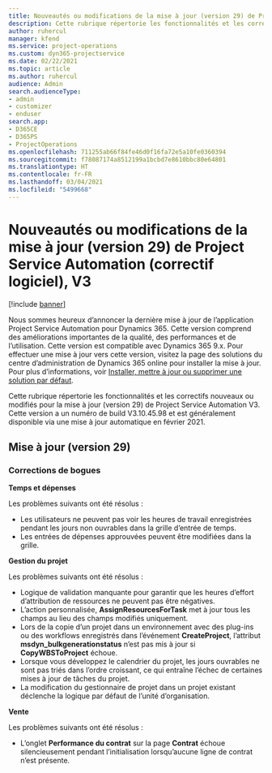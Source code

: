 ```yaml
---
title: Nouveautés ou modifications de la mise à jour (version 29) de Project Service Automation (correctif logiciel), V3
description: Cette rubrique répertorie les fonctionnalités et les correctifs disponibles pour la mise à jour (version 29) de Project Service Automation, V3.
author: ruhercul
manager: kfend
ms.service: project-operations
ms.custom: dyn365-projectservice
ms.date: 02/22/2021
ms.topic: article
ms.author: ruhercul
audience: Admin
search.audienceType:
- admin
- customizer
- enduser
search.app:
- D365CE
- D365PS
- ProjectOperations
ms.openlocfilehash: 711255ab66f84fe46d0f16fa72e5a10fe0360394
ms.sourcegitcommit: f78087174a8512199a1bcbd7e8610bbc80e64801
ms.translationtype: HT
ms.contentlocale: fr-FR
ms.lasthandoff: 03/04/2021
ms.locfileid: "5499668"
---
```

# <a name="whats-new-or-changed-in-project-service-automation-update-release-29-v3"></a>Nouveautés ou modifications de la mise à jour (version 29) de Project Service Automation (correctif logiciel), V3

[!include [banner](../includes/psa-now-project-operations.md)]

Nous sommes heureux d’annoncer la dernière mise à jour de l’application Project Service Automation pour Dynamics 365. Cette version comprend des améliorations importantes de la qualité, des performances et de l’utilisation. Cette version est compatible avec Dynamics 365 9.x. Pour effectuer une mise à jour vers cette version, visitez la page des solutions du centre d’administration de Dynamics 365 online pour installer la mise à jour. Pour plus d’informations, voir [Installer, mettre à jour ou supprimer une solution par défaut](https://docs.microsoft.com/power-platform/admin/install-remove-preferred-solution).

Cette rubrique répertorie les fonctionnalités et les correctifs nouveaux ou modifiés pour la mise à jour (version 29) de Project Service Automation V3. Cette version a un numéro de build V3.10.45.98 et est généralement disponible via une mise à jour automatique en février 2021.

## <a name="update-release-29"></a>Mise à jour (version 29)

### <a name="bug-fixes"></a>Corrections de bogues

**Temps et dépenses**

Les problèmes suivants ont été résolus :

- Les utilisateurs ne peuvent pas voir les heures de travail enregistrées pendant les jours non ouvrables dans la grille d’entrée de temps.
- Les entrées de dépenses approuvées peuvent être modifiées dans la grille.

**Gestion du projet**

Les problèmes suivants ont été résolus :

- Logique de validation manquante pour garantir que les heures d’effort d’attribution de ressources ne peuvent pas être négatives.
- L’action personnalisée, **AssignResourcesForTask** met à jour tous les champs au lieu des champs modifiés uniquement.
- Lors de la copie d’un projet dans un environnement avec des plug-ins ou des workflows enregistrés dans l’événement **CreateProject**, l’attribut **msdyn_bulkgenerationstatus** n’est pas mis à jour si **CopyWBSToProject** échoue.
- Lorsque vous développez le calendrier du projet, les jours ouvrables ne sont pas triés dans l’ordre croissant, ce qui entraîne l’échec de certaines mises à jour de tâches du projet.
- La modification du gestionnaire de projet dans un projet existant déclenche la logique par défaut de l’unité d’organisation.

**Vente**

Les problèmes suivants ont été résolus :

- L’onglet **Performance du contrat** sur la page **Contrat** échoue silencieusement pendant l’initialisation lorsqu’aucune ligne de contrat n’est présente.
